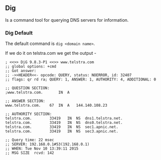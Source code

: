 ## Dig

Is a command tool for querying DNS servers for information. 

### Dig Default

The default command is ```dig <domain name>```. 

If we do it on telstra.com we get the output - 

```
; <<>> DiG 9.8.3-P1 <<>> www.telstra.com
;; global options: +cmd
;; Got answer:
;; ->>HEADER<<- opcode: QUERY, status: NOERROR, id: 32407
;; flags: qr rd ra; QUERY: 1, ANSWER: 1, AUTHORITY: 4, ADDITIONAL: 0

;; QUESTION SECTION:
;www.telstra.com.		IN	A

;; ANSWER SECTION:
www.telstra.com.	67	IN	A	144.140.108.23

;; AUTHORITY SECTION:
telstra.com.		33419	IN	NS	dns1.telstra.net.
telstra.com.		33419	IN	NS	dns0.telstra.net.
telstra.com.		33419	IN	NS	sec1.apnic.net.
telstra.com.		33419	IN	NS	sec3.apnic.net.

;; Query time: 22 msec
;; SERVER: 192.168.0.1#53(192.168.0.1)
;; WHEN: Tue Nov 10 13:39:11 2015
;; MSG SIZE  rcvd: 142
```

